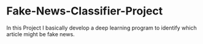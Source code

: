 # Fake-News-Classifier-Project
In this Project I basically develop a deep learning program to identify which article might be fake news.
